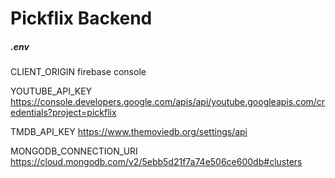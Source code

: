 # Pickflix Backend

##### .env

CLIENT_ORIGIN
firebase console

YOUTUBE_API_KEY
https://console.developers.google.com/apis/api/youtube.googleapis.com/credentials?project=pickflix

TMDB_API_KEY
https://www.themoviedb.org/settings/api

MONGODB_CONNECTION_URI
https://cloud.mongodb.com/v2/5ebb5d21f7a74e506ce600db#clusters
